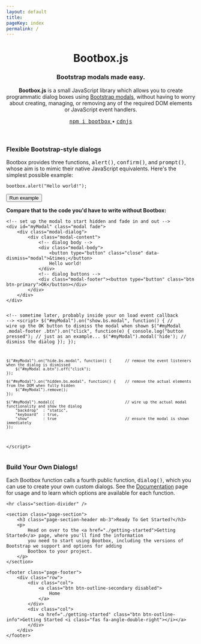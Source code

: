 ```yaml
---
layout: default
title: 
pageKey: index
permalink: /
---
```


<header class="marque-header mb-5 lead">
    <div class="container text-center">
        <h1>
            <b class="text-bb-brand">Bootbox</b><span>.js</span>
        </h1>
        <h3 class="mb-4">
            Bootstrap modals made easy.
        </h3>
        <p class="lead-2">
            <b>Bootbox.js</b> is a small JavaScript library which allows you to create programmatic dialog boxes
            using
            <a href="https://getbootstrap.com/docs/5.3/components/modal/">Bootstrap modals</a>, without having to worry about
            creating, managing, or removing any of the required DOM elements or JavaScript event handlers.
        </p>            
        <p>
            <a class="text-no-decoration" href="https://www.npmjs.com/package/bootbox">
                <samp class="bg-brand p-2 rounded">npm i bootbox</samp>
            </a>
            <span class="mx-2">&bull;</span>
            <a class="text-no-decoration" href="https://cdnjs.com/libraries/bootbox.js">
                <samp class="bg-brand p-2 rounded">cdnjs</samp>
            </a>                
        </p>
    </div>
</header>

<div class="bg-white rounded p-5">
    <section class="page-section">
        <h3 class="page-section-header mb-3">Flexible Bootstrap-style dialogs</h3>
        <div class="mb-4">
            <p>
                Bootbox provides three functions, <samp>alert()</samp>, <samp>confirm()</samp>, and <samp>prompt()</samp>, whose aim is to
                mimic their native JavaScript equivalents. Here's the simplest possible example:
            </p>
            <pre class="language-js line-numbers"><code>bootbox.alert(<span class="bb-code-string">"Hello&nbsp;world!"</span>);</code></pre>        
            <button type="button" class="bb-hello-world btn btn-primary btn-lg">Run example</button>
        </div>
        <p>
            <b>Compare that to the code you'd have to write without Bootbox:</b>
        </p>
        <div class="mb-4">
            <pre class="language-html line-numbers"><code>&lt;!-- set up the modal to start hidden and fade in and out --&gt;
&lt;div id="myModal" class="modal fade"&gt;
    &lt;div class="modal-dialog"&gt;
        &lt;div class="modal-content"&gt;
            &lt;!-- dialog body --&gt;
            &lt;div class="modal-body"&gt;
                &lt;button type="button" class="close" data-dismiss="modal"&gt;&amp;times;&lt;/button&gt;
                Hello world!
            &lt;/div&gt;
            &lt;!-- dialog buttons --&gt;
            &lt;div class="modal-footer"&gt;&lt;button type="button" class="btn btn-primary"&gt;OK&lt;/button&gt;&lt;/div&gt;
        &lt;/div&gt;
    &lt;/div&gt;
&lt;/div&gt;
    
&lt;!-- sometime later, probably inside your on load event callback --&gt;
&lt;script&gt;
    $("#myModal").on("show.bs.modal", function() {      // wire up the OK button to dismiss the modal when shown
        $("#myModal .modal-footer .btn").on("click", function(e) {
            console.log("button pressed");              // just as an example...
            $("#myModal").modal('hide');                // dismiss the dialog
        });
    });
        
    $("#myModal").on("hide.bs.modal", function() {      // remove the event listeners when the dialog is dismissed
        $("#myModal a.btn").off("click");
    });
            
    $("#myModal").on("hidden.bs.modal", function() {    // remove the actual elements from the DOM when fully hidden
        $("#myModal").remove();
    });
            
    $("#myModal").modal({                               // wire up the actual modal functionality and show the dialog
        "backdrop"  : "static",
        "keyboard"  : true,
        "show"      : true                              // ensure the modal is shown immediately
    });
&lt;/script&gt;</code></pre>
        </div>
        <h3 class="page-section-header mb-3">Build Your Own Dialogs!</h3>
        <p>
            Each Bootbox function calls a fourth public function, <samp>dialog()</samp>,
            which you can use to create your own custom dialogs. See the <a href="./documentation">Documentation</a>
            page for usage and to learn which options are available for each function.
        </p>
    </section>
    
    <hr class="section-divider" />
    
    <section class="page-section">
        <h3 class="page-section-header mb-3">Ready To Get Started?</h3>
        <p>
            Head on over to the <a href="./getting-started">Getting Started</a> page, where you'll find the information
            you need to start using Bootbox, including the versions of Bootstrap we support and options for adding
            Bootbox to your project.
        </p>
    </section>

    <footer class="page-footer">
        <div class="row">
            <div class="col">
                <a class="btn btn-outline-secondary disabled">
                    Home
                </a>
            </div>
            <div class="col">
                <a href="./getting-started" class="btn btn-outline-info">Getting Started <i class="fas fa-angle-double-right"></i></a>
            </div>
        </div>
    </footer>
</div>